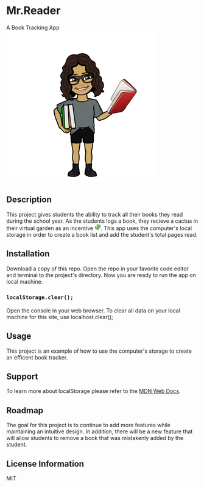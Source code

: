 # Mr.Reader
A Book Tracking App
<img src= "img/teach.png"></img>


## Description
This project gives students the ability to track all their books they read during the school year. As the students logs a book, they recieve a cactus in their virtual garden as an incentive <img src= "img/favicon-16x16.png"></img>. This app uses the computer's local storage in order to create a book list and add the student's total pages read.


## Installation 
Download a copy of this repo. Open the repo in your favorite code editor and terminal to the project's directory. Now you are ready to run the app on local machine.



### `localStorage.clear();`
Open the console in your web browser. To clear all data on your local machine for this site, use localhost.clear();

 
## Usage
This project is an example of how to use the computer's storage to create an efficent book tracker. 

## Support
To learn more about localStorage please refer to the
[MDN Web Docs](https://developer.mozilla.org/en-US/docs/Web/JavaScript).

## Roadmap
The goal for this project is to continue to add more features while maintaining an intuitive design. In addition, there will be a new feature that will allow students to remove a book that was mistakenly added by the student. 

## License Information
MIT
